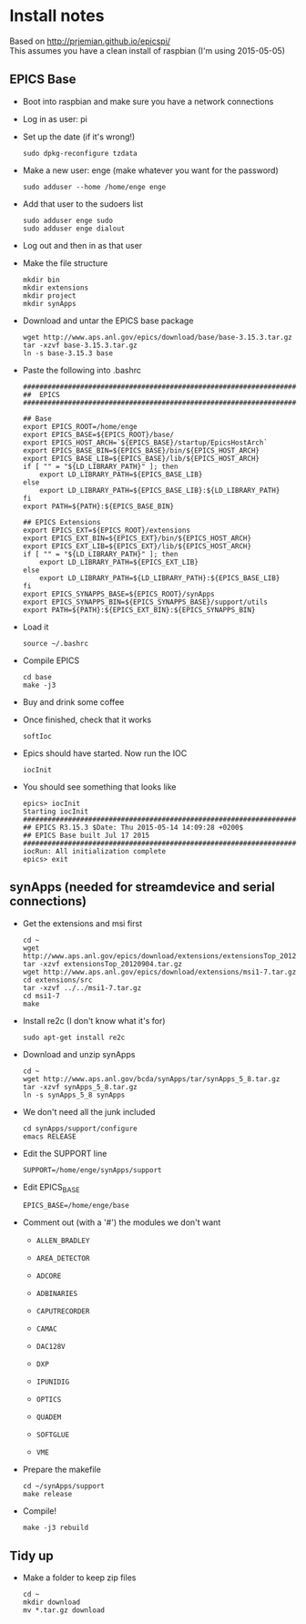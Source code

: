 
# Install notes

Based on <http://prjemian.github.io/epicspi/>  
  This assumes you have a clean install of raspbian (I'm using 2015-05-05)

## EPICS Base

-   Boot into raspbian and make sure you have a network connections

-   Log in as user: pi

-   Set up the date (if it's wrong!)
    
        sudo dpkg-reconfigure tzdata

-   Make a new user: enge (make whatever you want for the password)
    
        sudo adduser --home /home/enge enge

-   Add that user to the sudoers list
    
        sudo adduser enge sudo
        sudo adduser enge dialout

-   Log out and then in as that user

-   Make the file structure
    
        mkdir bin
        mkdir extensions
        mkdir project
        mkdir synApps

-   Download and untar the EPICS base package
    
        wget http://www.aps.anl.gov/epics/download/base/base-3.15.3.tar.gz 
        tar -xzvf base-3.15.3.tar.gz
        ln -s base-3.15.3 base

-   Paste the following into .bashrc
    
        ######################################################################
        ##  EPICS
        ######################################################################
        
        ## Base
        export EPICS_ROOT=/home/enge
        export EPICS_BASE=${EPICS_ROOT}/base/
        export EPICS_HOST_ARCH=`${EPICS_BASE}/startup/EpicsHostArch`
        export EPICS_BASE_BIN=${EPICS_BASE}/bin/${EPICS_HOST_ARCH}
        export EPICS_BASE_LIB=${EPICS_BASE}/lib/${EPICS_HOST_ARCH}
        if [ "" = "${LD_LIBRARY_PATH}" ]; then
            export LD_LIBRARY_PATH=${EPICS_BASE_LIB}
        else
            export LD_LIBRARY_PATH=${EPICS_BASE_LIB}:${LD_LIBRARY_PATH}
        fi
        export PATH=${PATH}:${EPICS_BASE_BIN}
        
        ## EPICS Extensions
        export EPICS_EXT=${EPICS_ROOT}/extensions
        export EPICS_EXT_BIN=${EPICS_EXT}/bin/${EPICS_HOST_ARCH}
        export EPICS_EXT_LIB=${EPICS_EXT}/lib/${EPICS_HOST_ARCH}
        if [ "" = "${LD_LIBRARY_PATH}" ]; then
            export LD_LIBRARY_PATH=${EPICS_EXT_LIB}
        else
            export LD_LIBRARY_PATH=${LD_LIBRARY_PATH}:${EPICS_BASE_LIB}
        fi
        export EPICS_SYNAPPS_BASE=${EPICS_ROOT}/synApps
        export EPICS_SYNAPPS_BIN=${EPICS_SYNAPPS_BASE}/support/utils
        export PATH=${PATH}:${EPICS_EXT_BIN}:${EPICS_SYNAPPS_BIN}

-   Load it
    
        source ~/.bashrc

-   Compile EPICS
    
        cd base
        make -j3

-   Buy and drink some coffee

-   Once finished, check that it works
    
        softIoc

-   Epics should have started. Now run the IOC
    
        iocInit

-   You should see something that looks like
    
        epics> iocInit  
        Starting iocInit
        ############################################################################
        ## EPICS R3.15.3 $Date: Thu 2015-05-14 14:09:28 +0200$
        ## EPICS Base built Jul 17 2015
        ############################################################################
        iocRun: All initialization complete
        epics> exit

## synApps (needed for streamdevice and serial connections)

-   Get the extensions and msi first
    
        cd ~
        wget http://www.aps.anl.gov/epics/download/extensions/extensionsTop_20120904.tar.gz
        tar -xzvf extensionsTop_20120904.tar.gz
        wget http://www.aps.anl.gov/epics/download/extensions/msi1-7.tar.gz
        cd extensions/src
        tar -xzvf ../../msi1-7.tar.gz
        cd msi1-7
        make

-   Install re2c (I don't know what it's for)
    
        sudo apt-get install re2c

-   Download and unzip synApps
    
        cd ~
        wget http://www.aps.anl.gov/bcda/synApps/tar/synApps_5_8.tar.gz
        tar -xzvf synApps_5_8.tar.gz
        ln -s synApps_5_8 synApps

-   We don't need all the junk included
    
        cd synApps/support/configure
        emacs RELEASE

-   Edit the SUPPORT line
    
        SUPPORT=/home/enge/synApps/support

-   Edit EPICS<sub>BASE</sub>
    
        EPICS_BASE=/home/enge/base

-   Comment out (with a '#') the modules we don't want
    
    -   `ALLEN_BRADLEY`
    
    -   `AREA_DETECTOR`
    
    -   `ADCORE`
    
    -   `ADBINARIES`
    
    -   `CAPUTRECORDER`
    
    -   `CAMAC`
    
    -   `DAC128V`
    
    -   `DXP`
    
    -   `IPUNIDIG`
    
    -   `OPTICS`
    
    -   `QUADEM`
    
    -   `SOFTGLUE`
    
    -   `VME`

-   Prepare the makefile
    
        cd ~/synApps/support
        make release

-   Compile!
    
        make -j3 rebuild

## Tidy up

-   Make a folder to keep zip files
    
        cd ~
        mkdir download
        mv *.tar.gz download

